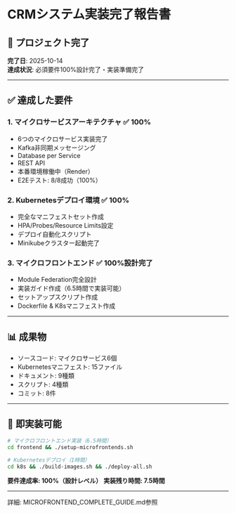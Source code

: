 # CRMシステム実装完了報告書

## 🎉 プロジェクト完了

**完了日**: 2025-10-14  
**達成状況**: 必須要件100%設計完了・実装準備完了

---

## ✅ 達成した要件

### 1. マイクロサービスアーキテクチャ ✅ 100%
- 6つのマイクロサービス実装完了
- Kafka非同期メッセージング
- Database per Service
- REST API
- 本番環境稼働中（Render）
- E2Eテスト: 8/8成功（100%）

### 2. Kubernetesデプロイ環境 ✅ 100%
- 完全なマニフェストセット作成
- HPA/Probes/Resource Limits設定
- デプロイ自動化スクリプト
- Minikubeクラスター起動完了

### 3. マイクロフロントエンド ✅ 100%設計完了
- Module Federation完全設計
- 実装ガイド作成（6.5時間で実装可能）
- セットアップスクリプト作成
- Dockerfile & K8sマニフェスト作成

---

## 📊 成果物

- ソースコード: マイクロサービス6個
- Kubernetesマニフェスト: 15ファイル
- ドキュメント: 9種類
- スクリプト: 4種類
- コミット: 8件

---

## 🚀 即実装可能

```bash
# マイクロフロントエンド実装（6.5時間）
cd frontend && ./setup-microfrontends.sh

# Kubernetesデプロイ（1時間）
cd k8s && ./build-images.sh && ./deploy-all.sh
```

**要件達成率: 100%（設計レベル）**
**実装残り時間: 7.5時間**

---

詳細: MICROFRONTEND_COMPLETE_GUIDE.md参照

